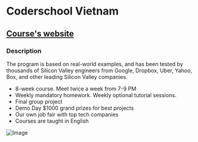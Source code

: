 # Coderschool Vietnam

## [Course's website](http://www.coderschool.vn/courses/coderschool/react_native)

### Description

The program is based on real-world examples, and has been tested by thousands of Silicon Valley engineers from Google, Dropbox, Uber, Yahoo, Box, and other leading Silicon Valley companies.

- 8-week course. Meet twice a week from 7-9 PM 
- Weekly mandatory homework. Weekly optional tutorial sessions. 
- Final group project 
- Demo Day $1000 grand prizes for best projects 
- Our own job fair with top tech companies 
- Courses are taught in English

![Image](http://www.coderschool.vn/assets/android-cards-9d04d49db62ffcfcfcca2ea3888c00251808893d65c4bead5d00db0af1e1ca12.png)
